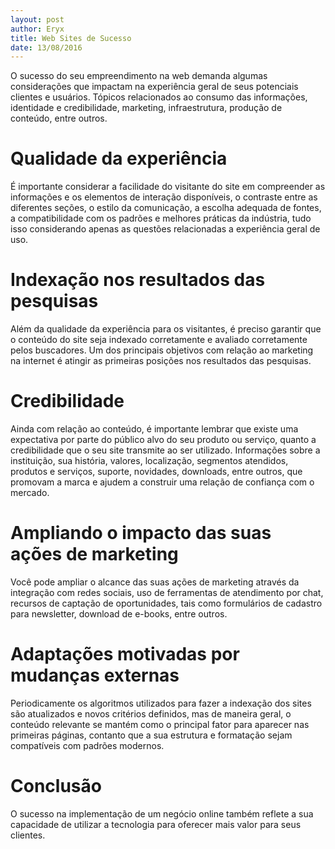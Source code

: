 ```yaml
---
layout: post
author: Eryx
title: Web Sites de Sucesso
date: 13/08/2016
---
```


O sucesso do seu empreendimento na web demanda algumas considerações que impactam na experiência geral de seus potenciais clientes e usuários. Tópicos relacionados ao consumo das informações, identidade e credibilidade, marketing, infraestrutura, produção de conteúdo, entre outros.

# Qualidade da experiência

É importante considerar a facilidade do visitante do site em compreender as informações e os elementos de interação disponíveis, o contraste entre as diferentes seções, o estilo da comunicação, a escolha adequada de fontes, a compatibilidade com os padrões e melhores práticas da indústria, tudo isso considerando apenas as questões relacionadas a experiência geral de uso. 

# Indexação nos resultados das pesquisas

Além da qualidade da experiência para os visitantes, é preciso garantir que o conteúdo do site seja indexado corretamente e avaliado corretamente pelos buscadores. Um dos principais objetivos com relação ao marketing na internet é atingir as primeiras posições nos resultados das pesquisas.

# Credibilidade

Ainda com relação ao conteúdo, é importante lembrar que existe uma expectativa por parte do público alvo do seu produto ou serviço, quanto a credibilidade que o seu site transmite ao ser utilizado. Informações sobre a instituição, sua história, valores, localização, segmentos atendidos, produtos e serviços, suporte, novidades, downloads, entre outros, que promovam a marca e ajudem a construir uma relação de confiança com o mercado.

# Ampliando o impacto das suas ações de marketing

Você pode ampliar o alcance das suas ações de marketing através da integração com redes sociais, uso de ferramentas de atendimento por chat, recursos de captação de oportunidades, tais como formulários de cadastro para newsletter, download de e-books, entre outros.

# Adaptações motivadas por mudanças externas

Periodicamente os algoritmos utilizados para fazer a indexação dos sites são atualizados e novos critérios definidos, mas de maneira geral, o conteúdo relevante se mantém como o principal fator para aparecer nas primeiras páginas, contanto que a sua estrutura e formatação sejam compatíveis com padrões modernos.

# Conclusão 

O sucesso na implementação de um negócio online também reflete a sua capacidade de utilizar a tecnologia para oferecer mais valor para seus clientes. 
